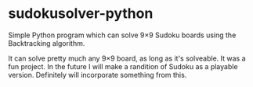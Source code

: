 # sudokusolver-python
Simple Python program which can solve 9×9 Sudoku boards using the Backtracking algorithm.

It can solve pretty much any 9×9 board, as long as it's solveable.
It was a fun project.
In the future I will make a randition of Sudoku as a playable version. 
Definitely will incorporate something from this.

